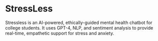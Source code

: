 # StressLess
Stressless is an AI-powered, ethically-guided mental health chatbot for college students. It uses GPT-4, NLP, and sentiment analysis to provide real-time, empathetic support for stress and anxiety. 
